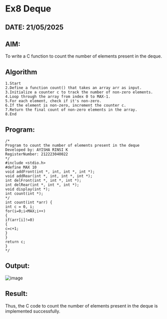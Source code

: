 # Ex8 Deque
## DATE: 21/05/2025
## AIM:
To write a C function to count the number of elements present in the deque.

## Algorithm
```
1.Start
2.Define a function count() that takes an array arr as input.
3.Initialize a counter c to track the number of non-zero elements.
4.Loop through the array from index 0 to MAX-1.
5.For each element, check if it's non-zero.
6.If the element is non-zero, increment the counter c.
7.Return the final count of non-zero elements in the array.
8.End
``` 

## Program:
```
/*
Program to count the number of elements present in the deque
Developed by: AYISHA RINSI K
RegisterNumber: 212223040022
*/
#include <stdio.h> 
#define MAX 10 
void addFront(int *, int, int *, int *); 
void addRear(int *, int, int *, int *); 
int delFront(int *, int *, int *); 
int delRear(int *, int *, int *); 
void display(int *); 
int count(int *); 
*/ 
int count(int *arr) { 
int c = 0, i; 
for(i=0;i<MAX;i++) 
{ 
if(arr[i]!=0) 
{ 
c=c+1; 
} 
} 
return c; 
} 
*/
```

## Output:

![image](https://github.com/user-attachments/assets/a0d9c4d5-e12b-49a1-abb6-15dbcc9a460a)


## Result:
Thus, the C code to count the number of elements present in the deque is implemented successfully.
